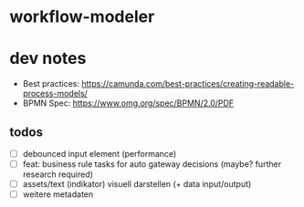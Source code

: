 # workflow-modeler

# dev notes

* Best practices: https://camunda.com/best-practices/creating-readable-process-models/
* BPMN Spec: https://www.omg.org/spec/BPMN/2.0/PDF

## todos

* [ ] debounced input element (performance)
* [ ] feat: business rule tasks for auto gateway decisions (maybe? further research required)
* [ ] assets/text (indikator) visuell darstellen (+ data input/output)
* [ ] weitere metadaten
